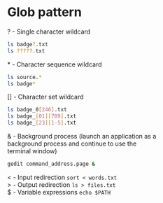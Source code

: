 # Glob pattern

? - Single character wildcard  

```sh
ls badge?.txt
ls ?????.txt
```  

\* - Character sequence wildcard  

```sh
ls source.*
ls badge*
```  

[] - Character set wildcard  

```sh
ls badge_0[246].txt
ls badge_[01][789].txt
ls badge_[23][1-5].txt
```  

& - Background process (launch an application as a  
background process and continue to use the  
terminal window)  

```sh
gedit command_address.page &
```  

< - Input redirection `sort < words.txt`  
\> - Output redirection `ls > files.txt`  
$ - Variable expressions `echo $PATH`  
